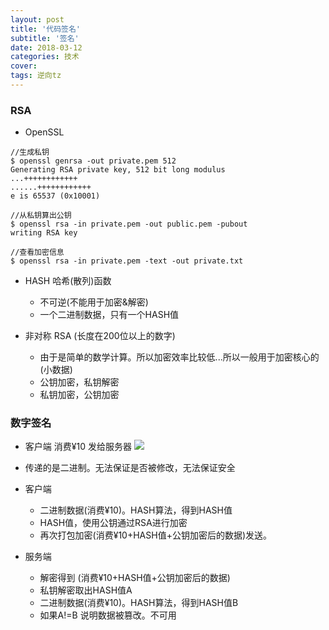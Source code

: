 ```yaml
---
layout: post
title: '代码签名'
subtitle: '签名'
date: 2018-03-12
categories: 技术
cover: 
tags: 逆向tz
---
```


### RSA
* OpenSSL

<pre><code class="language-objectivec">//生成私钥
$ openssl genrsa -out private.pem 512
Generating RSA private key, 512 bit long modulus
...++++++++++++
......++++++++++++
e is 65537 (0x10001)

//从私钥算出公钥
$ openssl rsa -in private.pem -out public.pem -pubout
writing RSA key

//查看加密信息
$ openssl rsa -in private.pem -text -out private.txt
</code></pre>

* HASH 哈希(散列)函数
    * 不可逆(不能用于加密&解密)
    * 一个二进制数据，只有一个HASH值

* 非对称 RSA (长度在200位以上的数字)
    * 由于是简单的数学计算。所以加密效率比较低...所以一般用于加密核心的(小数据)
    * 公钥加密，私钥解密
    * 私钥加密，公钥加密

### 数字签名

* 客户端 消费¥10 发给服务器
![](https://fuqionglin-blog.oss-cn-qingdao.aliyuncs.com/%E6%BD%AD%E5%B7%9E/%E4%BB%A3%E7%A0%81%E7%AD%BE%E5%90%8D/01.jpg)

* 传递的是二进制。无法保证是否被修改，无法保证安全

* 客户端
    * 二进制数据(消费¥10)。HASH算法，得到HASH值
    * HASH值，使用公钥通过RSA进行加密
    * 再次打包加密(消费¥10+HASH值+公钥加密后的数据)发送。

* 服务端
    * 解密得到 (消费¥10+HASH值+公钥加密后的数据)
    * 私钥解密取出HASH值A
    * 二进制数据(消费¥10)。HASH算法，得到HASH值B
    * 如果A!=B 说明数据被篡改。不可用


